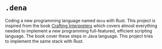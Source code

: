 # `.dena`

Coding a new programming language named `dena` with Rust. This project is inspired from the book [Crafting Interpreters](https://craftinginterpreters.com/) which covers almost everything needed to implement a new programming full-featured, efficient scripting language. The book cover these steps in Java language. This project tries to implement the same stack with Rust.